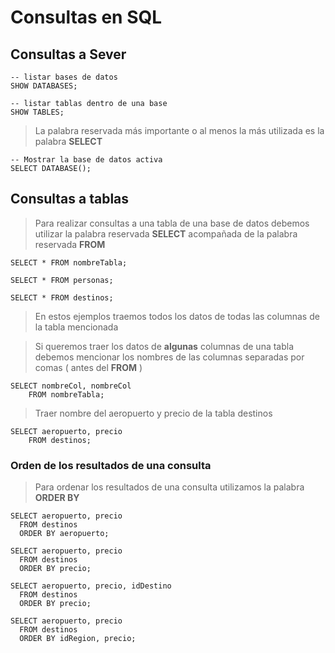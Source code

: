 # Consultas en SQL

## Consultas a Sever

    -- listar bases de datos  
    SHOW DATABASES;  

    -- listar tablas dentro de una base  
    SHOW TABLES;

> La palabra reservada más importante 
> o al menos la más utilizada es la palabra **SELECT**

    -- Mostrar la base de datos activa  
    SELECT DATABASE();

## Consultas a tablas

> Para realizar consultas a una tabla de una base de datos debemos utilizar la palabra reservada **SELECT** 
> acompañada de la palabra reservada **FROM** 

    SELECT * FROM nombreTabla;

    SELECT * FROM personas;  

    SELECT * FROM destinos;  

> En estos ejemplos traemos todos los datos 
> de todas las columnas de la tabla mencionada

> Si queremos traer los datos de **algunas** columnas de una tabla 
> debemos mencionar los nombres de las columnas separadas por comas ( antes del **FROM** )

    SELECT nombreCol, nombreCol  
        FROM nombreTabla;

> Traer nombre del aeropuerto y precio de la tabla destinos  

    SELECT aeropuerto, precio  
        FROM destinos;  

### Orden de los resultados de una consulta

> Para ordenar los resultados de una consulta 
> utilizamos la palabra **ORDER BY** 

    SELECT aeropuerto, precio  
      FROM destinos
      ORDER BY aeropuerto;

    SELECT aeropuerto, precio  
      FROM destinos
      ORDER BY precio;

    SELECT aeropuerto, precio, idDestino  
      FROM destinos  
      ORDER BY precio;  

    SELECT aeropuerto, precio  
      FROM destinos  
      ORDER BY idRegion, precio;

